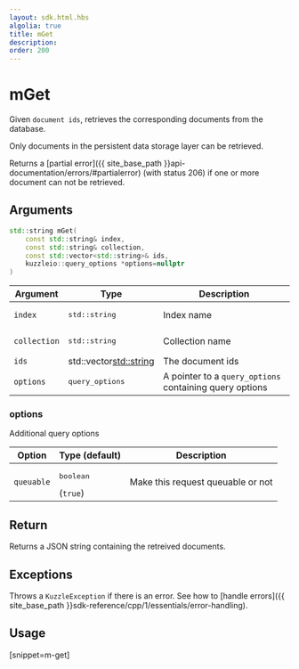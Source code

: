```yaml
---
layout: sdk.html.hbs
algolia: true
title: mGet
description:
order: 200
---
```


# mGet

Given `document ids`, retrieves the corresponding documents from the database.

Only documents in the persistent data storage layer can be retrieved.

Returns a [partial error]({{ site_base_path }}api-documentation/errors/#partialerror) (with status 206) if one or more document can not be retrieved.


## Arguments

```cpp
std::string mGet(
    const std::string& index, 
    const std::string& collection, 
    const std::vector<std::string>& ids, 
    kuzzleio::query_options *options=nullptr
)
```

| Argument | Type | Description |
| --- | --- | --- |
| `index` | <pre>std::string</pre> | Index name |
| `collection` | <pre>std::string</pre> | Collection name |
| `ids` | std::vector<std::string> | The document ids |
| `options` | <pre>query_options</pre> | A pointer to a `query_options` containing query options |

### options

Additional query options

| Option | Type (default) | Description |
| ------ | -------------- | ----------- |
| `queuable` | <pre>boolean</pre> (`true`) | Make this request queuable or not |

## Return

Returns a JSON string containing the retreived documents.

## Exceptions

Throws a `KuzzleException` if there is an error. See how to [handle errors]({{ site_base_path }}sdk-reference/cpp/1/essentials/error-handling).

## Usage

[snippet=m-get]
